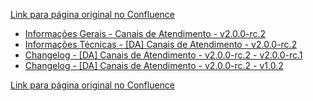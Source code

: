 [Link para página original no Confluence](https://openfinancebrasil.atlassian.net/wiki/spaces/OF/pages/282886145)

- [Informações Gerais - Canais de Atendimento - v2.0.0-rc.2](../../../../../../OF/Open%20Finance%20Brasil/Especifica%c3%a7%c3%b5es%20de%20APIs/Dados%20Abertos%20-%20DA/[DA]%20API%20-%20Canais%20de%20Atendimento/v2.0.0-rc.2%20-%20[DA]%20Canais%20de%20Atendimento/Informa%c3%a7%c3%b5es%20Gerais%20-%20Canais%20de%20Atendimento%20-%20v2.0.0-rc.2)
- [Informações Técnicas - \[DA\] Canais de Atendimento - v2.0.0-rc.2](../../../../../../OF/Open%20Finance%20Brasil/Especifica%c3%a7%c3%b5es%20de%20APIs/Dados%20Abertos%20-%20DA/[DA]%20API%20-%20Canais%20de%20Atendimento/v2.0.0-rc.2%20-%20[DA]%20Canais%20de%20Atendimento/Informa%c3%a7%c3%b5es%20T%c3%a9cnicas%20-%20[DA]%20Canais%20de%20Atendimento%20-%20v2.0.0-rc.2)
- [Changelog - \[DA\] Canais de Atendimento - v2.0.0-rc.2 - v2.0.0-rc.1](../../../../../../OF/Open%20Finance%20Brasil/Especifica%c3%a7%c3%b5es%20de%20APIs/Dados%20Abertos%20-%20DA/[DA]%20API%20-%20Canais%20de%20Atendimento/v2.0.0-rc.2%20-%20[DA]%20Canais%20de%20Atendimento/Changelog%20-%20[DA]%20Canais%20de%20Atendimento%20-%20v2.0.0-rc.2%20-%20v2.0.0-rc.1)
- [Changelog - \[DA\] Canais de Atendimento - v2.0.0-rc.2 - v1.0.2](../../../../../../OF/Open%20Finance%20Brasil/Especifica%c3%a7%c3%b5es%20de%20APIs/Dados%20Abertos%20-%20DA/[DA]%20API%20-%20Canais%20de%20Atendimento/v2.0.0-rc.2%20-%20[DA]%20Canais%20de%20Atendimento/Changelog%20-%20[DA]%20Canais%20de%20Atendimento%20-%20v2.0.0-rc.2%20-%20v1.0.2)

[Link para página original no Confluence](https://openfinancebrasil.atlassian.net/wiki/spaces/OF/pages/282886145)